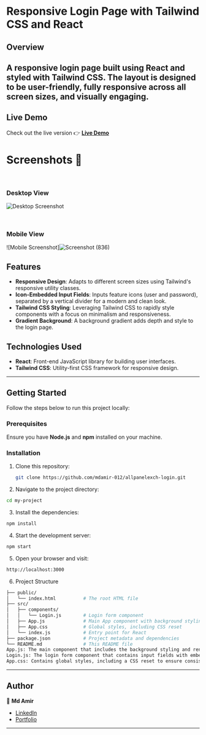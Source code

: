 # Responsive Login Page with Tailwind CSS and React

## Overview

A responsive login page built using **React** and styled with **Tailwind CSS**. The layout is designed to be user-friendly, fully responsive across all screen sizes, and visually engaging.
---

## Live Demo

Check out the live version 
👉 **[Live Demo](https://allpanelexch-login.vercel.app/)**


# Screenshots 📸

<br>

### Desktop View
![Desktop Screenshot](https://github.com/user-attachments/assets/bf628045-b22d-4267-ad07-67bb61285018)

<br>

### Mobile View
![Mobile Screenshot]![Screenshot (836)](https://github.com/user-attachments/assets/2cd332f9-3979-45dc-92df-e1975ad862ab)

## Features

- **Responsive Design**: Adapts to different screen sizes using Tailwind's responsive utility classes.
- **Icon-Embedded Input Fields**: Inputs feature icons (user and password), separated by a vertical divider for a modern and clean look.
- **Tailwind CSS Styling**: Leveraging Tailwind CSS to rapidly style components with a focus on minimalism and responsiveness.
- **Gradient Background**: A background gradient adds depth and style to the login page.

## Technologies Used
- **React**: Front-end JavaScript library for building user interfaces.
- **Tailwind CSS**: Utility-first CSS framework for responsive design.

---

## Getting Started

Follow the steps below to run this project locally:

### Prerequisites

Ensure you have **Node.js** and **npm** installed on your machine.

### Installation

1. Clone this repository:
   ```bash
   git clone https://github.com/mdamir-012/allpanelexch-login.git
   ```
2. Navigate to the project directory:
```bash
cd my-project
```

3. Install the dependencies:
```bash
npm install
``` 

4. Start the development server:
```bash
npm start
```

5. Open your browser and visit:
```bash
http://localhost:3000
```

6. Project Structure
```bash
├── public/
│   └── index.html          # The root HTML file
├── src/
│   ├── components/
│   │   └── Login.js        # Login form component
│   ├── App.js              # Main App component with background styling
│   ├── App.css             # Global styles, including CSS reset
│   └── index.js            # Entry point for React
├── package.json            # Project metadata and dependencies
└── README.md               # This README file
App.js: The main component that includes the background styling and renders the Login component.
Login.js: The login form component that contains input fields with embedded icons and the login button.
App.css: Contains global styles, including a CSS reset to ensure consistent layout across browsers.
```

---

## Author

👤 **Md Amir**  
- [LinkedIn](https://www.linkedin.com/in/md-amir-453836238/)  
- [Portfolio](https://mdamir-012.github.io/)

---
